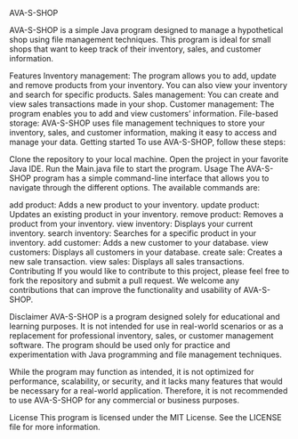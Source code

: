 AVA-S-SHOP

AVA-S-SHOP is a simple Java program designed to manage a hypothetical shop using file management techniques. This program is ideal for small shops that want to keep track of their inventory, sales, and customer information.

Features
Inventory management: The program allows you to add, update and remove products from your inventory. You can also view your inventory and search for specific products.
Sales management: You can create and view sales transactions made in your shop.
Customer management: The program enables you to add and view customers’ information.
File-based storage: AVA-S-SHOP uses file management techniques to store your inventory, sales, and customer information, making it easy to access and manage your data.
Getting started
To use AVA-S-SHOP, follow these steps:

Clone the repository to your local machine.
Open the project in your favorite Java IDE.
Run the Main.java file to start the program.
Usage
The AVA-S-SHOP program has a simple command-line interface that allows you to navigate through the different options. The available commands are:

add product: Adds a new product to your inventory.
update product: Updates an existing product in your inventory.
remove product: Removes a product from your inventory.
view inventory: Displays your current inventory.
search inventory: Searches for a specific product in your inventory.
add customer: Adds a new customer to your database.
view customers: Displays all customers in your database.
create sale: Creates a new sale transaction.
view sales: Displays all sales transactions.
Contributing
If you would like to contribute to this project, please feel free to fork the repository and submit a pull request. We welcome any contributions that can improve the functionality and usability of AVA-S-SHOP.

Disclaimer
AVA-S-SHOP is a program designed solely for educational and learning purposes. It is not intended for use in real-world scenarios or as a replacement for professional inventory, sales, or customer management software. The program should be used only for practice and experimentation with Java programming and file management techniques.

While the program may function as intended, it is not optimized for performance, scalability, or security, and it lacks many features that would be necessary for a real-world application. Therefore, it is not recommended to use AVA-S-SHOP for any commercial or business purposes.

License
This program is licensed under the MIT License. See the LICENSE file for more information.

